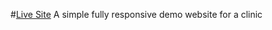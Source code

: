 #[Live Site](https://ancilla-hospital.netlify.app/)
A simple fully responsive demo website for a clinic
